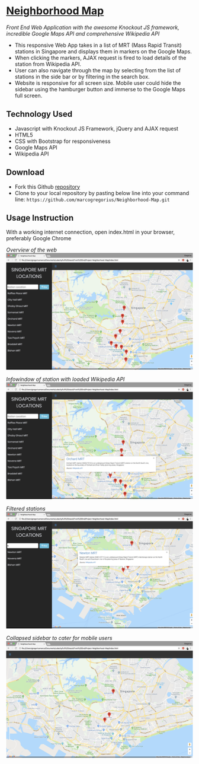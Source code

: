 # [Neighborhood Map](http://marcogregorius.github.io/Neighborhood_Map)
*Front End Web Application with the awesome Knockout JS framework, incredible Google Maps API and comprehensive Wikipedia API*
- This responsive Web App takes in a list of MRT (Mass Rapid Transit) stations in Singapore and displays them in markers on the Google Maps.
- When clicking the markers, AJAX request is fired to load details of the station from Wikipedia API.
- User can also navigate through the map by selecting from the list of stations in the side bar or by filtering in the search box.
- Website is responsive for all screen size. Mobile user could hide the sidebar using the hamburger button and immerse to the Google Maps full screen.


## Technology Used
- Javascript with Knockout JS Framework, jQuery and AJAX request
- HTML5
- CSS with Bootstrap for responsiveness
- Google Maps API
- Wikipedia API

## Download
- Fork this Github [repository](https://github.com/marcogregorius/Neighborhood-Map)
- Clone to your local repository by pasting below line into your command line:
  `https://github.com/marcogregorius/Neighborhood-Map.git`
  
## Usage Instruction
With a working internet connection, open index.html in your browser, preferably Google Chrome

*Overview of the web*
![alt text](/screenshots/overview.png "Overview")

*Infowindow of station with loaded Wikipedia API*
![alt text](/screenshots/infowindow.png "Infowindow with Wikipedia API")

*Filtered stations*
![alt text](/screenshots/filtered.png "Filtered stations")

*Collapsed sidebar to cater for mobile users*
![alt text](/screenshots/collapsed%20sidebar.png "collapsed sidebar")




